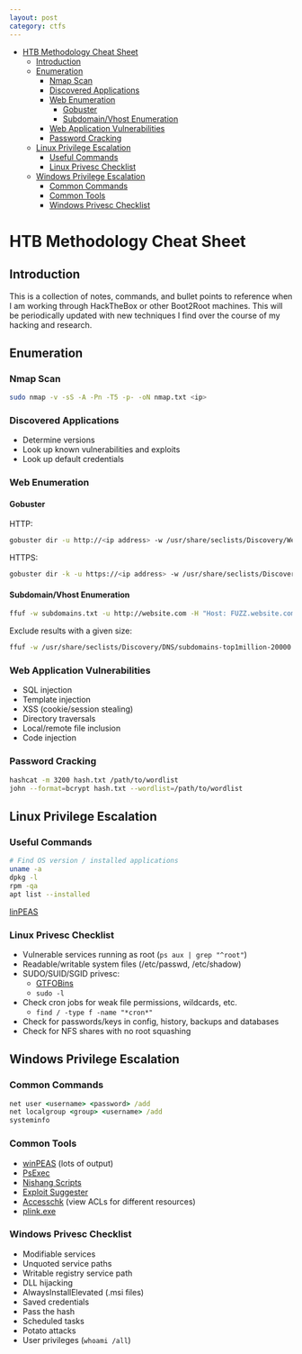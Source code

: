 ```yaml
---
layout: post
category: ctfs
---
```


- [HTB Methodology Cheat Sheet](#htb-methodology-cheat-sheet-1)
  - [Introduction](#introduction)
  - [Enumeration](#enumeration)
    - [Nmap Scan](#nmap-scan)
    - [Discovered Applications](#discovered-applications)
    - [Web Enumeration](#web-enumeration)
      - [Gobuster](#gobuster)
      - [Subdomain/Vhost Enumeration](#subdomainvhost-enumeration)
    - [Web Application Vulnerabilities](#web-application-vulnerabilities)
    - [Password Cracking](#password-cracking)
  - [Linux Privilege Escalation](#linux-privilege-escalation)
    - [Useful Commands](#useful-commands)
    - [Linux Privesc Checklist](#linux-privesc-checklist)
  - [Windows Privilege Escalation](#windows-privilege-escalation)
    - [Common Commands](#common-commands)
    - [Common Tools](#common-tools)
    - [Windows Privesc Checklist](#windows-privesc-checklist)


# HTB Methodology Cheat Sheet

## Introduction

This is a collection of notes, commands, and bullet points to reference when I am working through HackTheBox or other Boot2Root machines.  This will be periodically updated with new techniques I find over the course of my hacking and research.

## Enumeration

### Nmap Scan
```bash
sudo nmap -v -sS -A -Pn -T5 -p- -oN nmap.txt <ip>
```

### Discovered Applications
- Determine versions
- Look up known vulnerabilities and exploits
- Look up default credentials

### Web Enumeration

#### Gobuster

HTTP:
```bash
gobuster dir -u http://<ip address> -w /usr/share/seclists/Discovery/Web-Content/directory-list-lowercase-2.3-medium.txt -x php,html,txt -r -t 100 -o gobuster-80.txt
```

HTTPS:
```bash
gobuster dir -k -u https://<ip address> -w /usr/share/seclists/Discovery/Web-Content/directory-list-lowercase-2.3-medium.txt -x php,html,txt -r -t 100 -o gobuster-443.txt
```

#### Subdomain/Vhost Enumeration
```bash
ffuf -w subdomains.txt -u http://website.com -H "Host: FUZZ.website.com" -o subdomain-scan.txt
```
Exclude results with a given size:
```bash
ffuf -w /usr/share/seclists/Discovery/DNS/subdomains-top1million-20000.txt -u http://devvortex.htb -H "Host: FUZZ.devvortex.htb" -fs 154
```

### Web Application Vulnerabilities
- SQL injection
- Template injection
- XSS (cookie/session stealing)
- Directory traversals
- Local/remote file inclusion
- Code injection

### Password Cracking
```bash
hashcat -m 3200 hash.txt /path/to/wordlist
john --format=bcrypt hash.txt --wordlist=/path/to/wordlist
```

## Linux Privilege Escalation

### Useful Commands

```bash
# Find OS version / installed applications 
uname -a
dpkg -l
rpm -qa
apt list --installed
```
[linPEAS](https://github.com/peass-ng/PEASS-ng/tree/master/linPEAS)

### Linux Privesc Checklist

- Vulnerable services running as root (`ps aux | grep "^root"`)
- Readable/writable system files (/etc/passwd, /etc/shadow)
- SUDO/SUID/SGID privesc:
    - [GTFOBins](https://gtfobins.github.io/)
    - `sudo -l`
- Check cron jobs for weak file permissions, wildcards, etc.
    - `find / -type f -name "*cron*"`
- Check for passwords/keys in config, history, backups and databases
- Check for NFS shares with no root squashing

## Windows Privilege Escalation

### Common Commands
```cmd
net user <username> <password> /add
net localgroup <group> <username> /add 
systeminfo
```

### Common Tools
- [winPEAS](https://github.com/peass-ng/PEASS-ng/tree/master/winPEAS) (lots of output)
- [PsExec](https://learn.microsoft.com/en-us/sysinternals/downloads/psexec)
- [Nishang Scripts](https://github.com/samratashok/nishang)
- [Exploit Suggester](https://github.com/bitsadmin/wesng)
- [Accesschk](https://learn.microsoft.com/en-us/sysinternals/downloads/accesschk) (view ACLs for different resources)
- [plink.exe](https://www.chiark.greenend.org.uk/~sgtatham/putty/latest.html)

### Windows Privesc Checklist

- Modifiable services
- Unquoted service paths 
- Writable registry service path
- DLL hijacking
- AlwaysInstallElevated (.msi files)
- Saved credentials
- Pass the hash
- Scheduled tasks 
- Potato attacks 
- User privileges (`whoami /all`)

